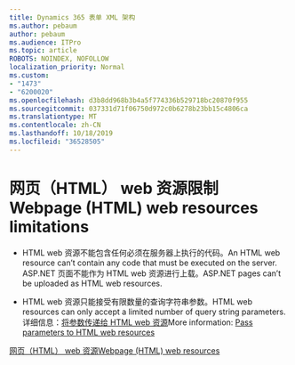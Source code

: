 ```yaml
---
title: Dynamics 365 表单 XML 架构
ms.author: pebaum
author: pebaum
ms.audience: ITPro
ms.topic: article
ROBOTS: NOINDEX, NOFOLLOW
localization_priority: Normal
ms.custom:
- "1473"
- "6200020"
ms.openlocfilehash: d3b8dd968b3b4a5f774336b529718bc20870f955
ms.sourcegitcommit: 037331d71f06750d972c0b6278b23bb15c4806ca
ms.translationtype: MT
ms.contentlocale: zh-CN
ms.lasthandoff: 10/18/2019
ms.locfileid: "36528505"
---
```

# <a name="webpage-html-web-resources-limitations"></a><span data-ttu-id="286c5-102">网页（HTML） web 资源限制</span><span class="sxs-lookup"><span data-stu-id="286c5-102">Webpage (HTML) web resources limitations</span></span>

* <span data-ttu-id="286c5-103">HTML web 资源不能包含任何必须在服务器上执行的代码。</span><span class="sxs-lookup"><span data-stu-id="286c5-103">An HTML web resource can’t contain any code that must be executed on the server.</span></span> <span data-ttu-id="286c5-104">ASP.NET 页面不能作为 HTML web 资源进行上载。</span><span class="sxs-lookup"><span data-stu-id="286c5-104">ASP.NET pages can’t be uploaded as HTML web resources.</span></span>

* <span data-ttu-id="286c5-105">HTML web 资源只能接受有限数量的查询字符串参数。</span><span class="sxs-lookup"><span data-stu-id="286c5-105">HTML web resources can only accept a limited number of query string parameters.</span></span> <span data-ttu-id="286c5-106">详细信息：[将参数传递给 HTML web 资源](https://docs.microsoft.com/dynamics365/customer-engagement/developer/webpage-html-web-resources#BKMK_PassingParametersToWebResources)</span><span class="sxs-lookup"><span data-stu-id="286c5-106">More information: [Pass parameters to HTML web resources](https://docs.microsoft.com/dynamics365/customer-engagement/developer/webpage-html-web-resources#BKMK_PassingParametersToWebResources)</span></span>

[<span data-ttu-id="286c5-107">网页（HTML） web 资源</span><span class="sxs-lookup"><span data-stu-id="286c5-107">Webpage (HTML) web resources</span></span>](https://docs.microsoft.com/dynamics365/customer-engagement/developer/webpage-html-web-resources)
